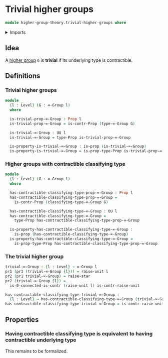 # Trivial higher groups

```agda
module higher-group-theory.trivial-higher-groups where
```

<details><summary>Imports</summary>

```agda
open import foundation.0-connected-types
open import foundation.contractible-types
open import foundation.dependent-pair-types
open import foundation.propositions
open import foundation.raising-universe-levels-unit-type
open import foundation.unit-type
open import foundation.universe-levels

open import higher-group-theory.higher-groups
```

</details>

## Idea

A [higher group](higher-group-theory.higher-groups.md) `G` is **trivial** if its
underlying type is contractible.

## Definitions

### Trivial higher groups

```agda
module _
  {l : Level} (G : ∞-Group l)
  where

  is-trivial-prop-∞-Group : Prop l
  is-trivial-prop-∞-Group = is-contr-Prop (type-∞-Group G)

  is-trivial-∞-Group : UU l
  is-trivial-∞-Group = type-Prop is-trivial-prop-∞-Group

  is-property-is-trivial-∞-Group : is-prop (is-trivial-∞-Group)
  is-property-is-trivial-∞-Group = is-prop-type-Prop is-trivial-prop-∞-Group
```

### Higher groups with contractible classifying type

```agda
module _
  {l : Level} (G : ∞-Group l)
  where

  has-contractible-classifying-type-prop-∞-Group : Prop l
  has-contractible-classifying-type-prop-∞-Group =
    is-contr-Prop (classifying-type-∞-Group G)

  has-contractible-classifying-type-∞-Group : UU l
  has-contractible-classifying-type-∞-Group =
    type-Prop has-contractible-classifying-type-prop-∞-Group

  is-property-has-contractible-classifying-type-∞-Group :
    is-prop (has-contractible-classifying-type-∞-Group)
  is-property-has-contractible-classifying-type-∞-Group =
    is-prop-type-Prop has-contractible-classifying-type-prop-∞-Group
```

### The trivial higher group

```agda
trivial-∞-Group : {l : Level} → ∞-Group l
pr1 (pr1 (trivial-∞-Group {l})) = raise-unit l
pr2 (pr1 trivial-∞-Group) = raise-star
pr2 (trivial-∞-Group {l}) =
  is-0-connected-is-contr (raise-unit l) is-contr-raise-unit

has-contractible-classifying-type-trivial-∞-Group :
  {l : Level} → has-contractible-classifying-type-∞-Group (trivial-∞-Group {l})
has-contractible-classifying-type-trivial-∞-Group = is-contr-raise-unit
```

## Properties

### Having contractible classifying type is equivalent to having contractible underlying type

This remains to be formalized.
